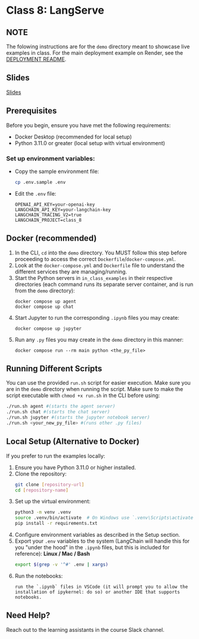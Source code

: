 # Class 8: LangServe

## NOTE
The folowing instructions are for the `demo` directory meant to showcase live examples in class. For the main deployment example on Render, see the [DEPLOYMENT README](./DEPLOYMENT.md).

## Slides
[Slides](https://docs.google.com/presentation/d/1DeyaHhVfG2QFNPOTl_G3p0miGIgdvbow3cRzhajA7gI/edit?usp=sharing)

## Prerequisites
Before you begin, ensure you have met the following requirements:
- Docker Desktop (recommended for local setup)
- Python 3.11.0 or greater (local setup with virtual environment)

### Set up environment variables:
- Copy the sample environment file:
  ```bash
  cp .env.sample .env
  ```
- Edit the `.env` file:
  ```
  OPENAI_API_KEY=your-openai-key
  LANGCHAIN_API_KEY=your-langchain-key
  LANGCHAIN_TRACING_V2=true
  LANGCHAIN_PROJECT=class_8
  ```
## Docker (recommended)

1. In the CLI, `cd` into the `demo` directory. You MUST follow this step before proceeding to access the correct `Dockerfile`/`docker-compose.yml`.
2. Look at the `docker-compose.yml` and `Dockerfile` file to understand the different services they are managing/running.
3. Start the Python servers in `in_class_examples` in their respective directories (each command runs its separate server container, and is run from the `demo` directory):
   ```
   docker compose up agent
   docker compose up chat
   ```
4. Start Jupyter to run the corresponding `.ipynb` files you may create:
   ```
   docker compose up jupyter
   ```
5. Run any `.py` files you may create in the `demo` directory in this manner:
   ```
   docker compose run --rm main python <the_py_file>
   ```

## Running Different Scripts
You can use the provided `run.sh` script for easier execution. Make sure you are in the `demo` directory when running the script.
Make sure to make the script executable with `chmod +x run.sh` in the CLI before using:
```bash
./run.sh agent #(starts the agent server)
./run.sh chat #(starts the chat server)
./run.sh jupyter #(starts the jupyter notebook server)
./run.sh <your_new_py_file> #(runs other .py files)
```
## Local Setup (Alternative to Docker)
If you prefer to run the examples locally:

1. Ensure you have Python 3.11.0 or higher installed.
2. Clone the repository:
    ```bash
    git clone [repository-url]
    cd [repository-name]
    ```
3. Set up the virtual environment:
    ```bash
    python3 -m venv .venv
    source .venv/bin/activate  # On Windows use `.venv\Scripts\activate`
    pip install -r requirements.txt
    ```
4. Configure environment variables as described in the Setup section.
5. Export your `.env` variables to the system (LangChain will handle this for you "under the hood" in the `.ipynb` files, but this is included for reference):
   **Linux / Mac / Bash**
      ```bash
      export $(grep -v '^#' .env | xargs)
      ```
6. Run the notebooks:
    ```
    run the `.ipynb` files in VSCode (it will prompt you to allow the installation of ipykernel: do so) or another IDE that supports notebooks.
    ```
## Need Help?
Reach out to the learning assistants in the course Slack channel.
